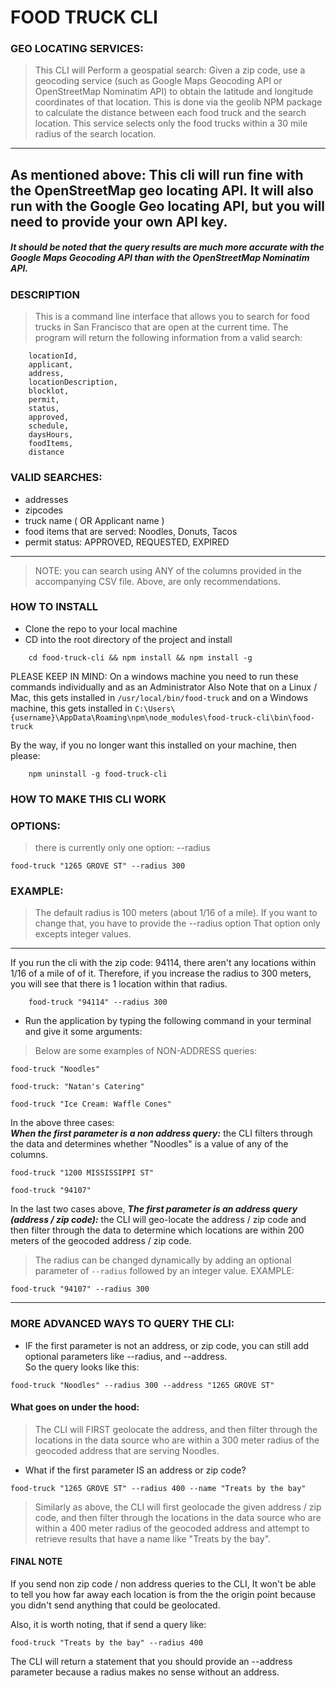 # FOOD TRUCK CLI

### GEO LOCATING SERVICES:

>This CLI will Perform a geospatial search: Given a zip code, use a geocoding service (such as Google Maps Geocoding API or OpenStreetMap Nominatim API) to obtain the latitude and longitude coordinates of that location. 
>This is done via the geolib NPM package to calculate the distance between each food truck and the search location. 
>This service selects only the food trucks within a 30 mile radius of the search location.
---

As mentioned above: This cli will run fine with the OpenStreetMap geo locating API.
It will also run with the Google Geo locating API, but you will need to provide your own API key.
---
##### It should be noted that the query results are much more accurate with the Google Maps Geocoding API than with the OpenStreetMap Nominatim API.

### DESCRIPTION
>This is a command line interface that allows you to search for food trucks in San Francisco that are open at the current time. 
>The program will return the following information from a valid search: 
```terminal
    locationId, 
    applicant,
    address,
    locationDescription,
    blocklot,
    permit,
    status,
    approved,
    schedule,
    daysHours,
    foodItems,
    distance
```

### VALID SEARCHES: 
- addresses
- zipcodes
- truck name ( OR Applicant name )
- food items that are served: Noodles, Donuts, Tacos
- permit status: APPROVED, REQUESTED, EXPIRED
---
> NOTE: you can search using ANY of the columns provided in the accompanying CSV file. 
> Above, are only recommendations.

### HOW TO INSTALL
- Clone the repo to your local machine
- CD into the root directory of the project and install 
```terminal
    cd food-truck-cli && npm install && npm install -g
```
PLEASE KEEP IN MIND: On a windows machine you need to run these commands individually and as an Administrator
Also Note that on a Linux / Mac, this gets installed in `/usr/local/bin/food-truck` 
and on a Windows machine, this gets installed in `C:\Users\{username}\AppData\Roaming\npm\node_modules\food-truck-cli\bin\food-truck`

By the way, if you no longer want this installed on your machine, then please: 
```terminal
    npm uninstall -g food-truck-cli
```

### HOW TO MAKE THIS CLI WORK
### OPTIONS:
> there is currently only one option: --radius 
```terminal
food-truck "1265 GROVE ST" --radius 300
```
### EXAMPLE:
>The default radius is 100 meters (about 1/16 of a mile).  If you want to change that, you have to provide the --radius option
> That option only excepts integer values.
---
If you run the cli with the zip code: 94114, there aren't any locations within 1/16 of a mile of of it. 
Therefore, if you increase the radius to 300 meters, 
you will see that there is 1 location within that radius. 
```terminal
    food-truck "94114" --radius 300
```

- Run the application by typing the following command in your terminal and give it some arguments: 
> Below are some examples of NON-ADDRESS queries:
```terminal
food-truck "Noodles"
```
```terminal
food-truck: "Natan's Catering"
```
```terminal
food-truck "Ice Cream: Waffle Cones"
```

In the above three cases:  
**_When the first parameter is a non address query:_**
the CLI filters through the data and determines whether "Noodles" is a value of any of the columns.

```terminal
food-truck "1200 MISSISSIPPI ST"
```

```terminal
food-truck "94107"
```
In the last two cases above, 
**_The first parameter is an address query (address / zip code):_**
the CLI will geo-locate the address / zip code and then filter through the data to determine which locations are within 200 meters of the geocoded address / zip code. 
>The radius can be changed dynamically by adding an optional parameter of `--radius` followed by an integer value.
EXAMPLE:
```terminal
food-truck "94107" --radius 300
``` 
---

### MORE ADVANCED WAYS TO QUERY THE CLI:
- IF the first parameter is not an address, or zip code, you can still add optional parameters
like --radius, and --address.  
So the query looks like this: 
```terminal
food-truck "Noodles" --radius 300 --address "1265 GROVE ST"
```

#### What goes on under the hood:
>The CLI will FIRST geolocate the address, and then filter through the locations in the data source who are within a 300 meter radius of the geocoded address
> that are serving Noodles.

- What if the first parameter IS an address or zip code?
```terminal
food-truck "1265 GROVE ST" --radius 400 --name "Treats by the bay"
```
>Similarly as above, the CLI will first geolocade the given address / zip code, and then filter through the locations in the data source who are within a 400 meter radius of the geocoded address
and attempt to retrieve results that have a name like "Treats by the bay".

#### FINAL NOTE
If you send non zip code / non address queries to the CLI, 
It won't be able to tell you how far away each location is from the the origin point
because you didn't send anything that could be geolocated.

Also, it is worth noting, that if send a query like: 
```terminal
food-truck "Treats by the bay" --radius 400
```
The CLI will return a statement that you should provide an --address parameter because a radius makes no sense without an address.

